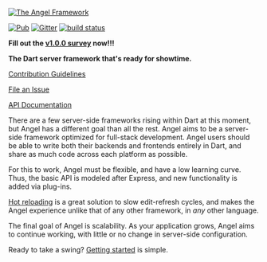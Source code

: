 [![The Angel Framework](https://angel-dart.github.io/images/logo.png)](https://angel-dart.github.io)

[![Pub](https://img.shields.io/pub/v/angel_framework.svg)](https://pub.dartlang.org/packages/angel_framework)
[![Gitter](https://img.shields.io/gitter/room/nwjs/nw.js.svg)](https://gitter.im/angel_dart/discussion)
[![build status](https://travis-ci.org/angel-dart/framework.svg)](https://travis-ci.org/angel-dart/framework)

**Fill out the [v1.0.0 survey](https://docs.google.com/forms/d/e/1FAIpQLSfEgBNsOoi_nYZMmg2IAGyMv1nNaa6B3kUk3QdNJU5987ucVA/viewform?usp=sf_link) now!!!**

**The Dart server framework that's ready for showtime.**

[Contribution Guidelines](https://github.com/angel-dart/roadmap/blob/master/CONTRIBUTING.md)

[File an Issue](https://github.com/angel-dart/roadmap/issues)

[API Documentation](http://www.dartdocs.org/documentation/angel_framework/latest)

There are a few server-side frameworks rising within Dart at this moment, but Angel has a different goal than all the rest. Angel aims to be a server-side framework optimized for full-stack development. Angel users should be able to write both their backends and frontends entirely in Dart, and share as much code across each platform as possible.

For this to work, Angel must be flexible, and have a low learning curve. Thus, the basic API is modeled after Express, and new functionality is added via plug-ins.

[Hot reloading](https://github.com/angel-dart/hot) is a great solution to slow edit-refresh cycles, and makes the Angel experience unlike that of any other framework, in *any* other language.

The final goal of Angel is scalability. As your application grows, Angel aims to continue working, with little or no change in server-side configuration.

Ready to take a swing? [Getting started](basics/installation.md) is simple.